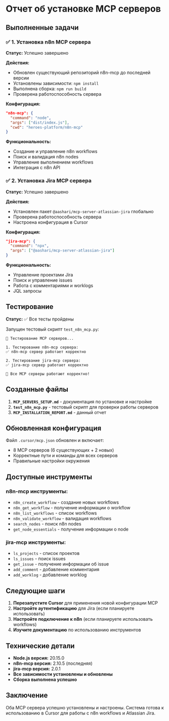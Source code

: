 # Отчет об установке MCP серверов

## Выполненные задачи

### ✅ 1. Установка n8n MCP сервера

**Статус:** Успешно завершено

**Действия:**
- Обновлен существующий репозиторий n8n-mcp до последней версии
- Установлены зависимости: `npm install`
- Выполнена сборка: `npm run build`
- Проверена работоспособность сервера

**Конфигурация:**
```json
"n8n-mcp": {
  "command": "node",
  "args": ["dist/index.js"],
  "cwd": "heroes-platform/n8n-mcp"
}
```

**Функциональность:**
- Создание и управление n8n workflows
- Поиск и валидация n8n nodes
- Управление выполнением workflows
- Интеграция с n8n API

### ✅ 2. Установка Jira MCP сервера

**Статус:** Успешно завершено

**Действия:**
- Установлен пакет `@aashari/mcp-server-atlassian-jira` глобально
- Проверена работоспособность сервера
- Настроена конфигурация в Cursor

**Конфигурация:**
```json
"jira-mcp": {
  "command": "npx",
  "args": ["@aashari/mcp-server-atlassian-jira"]
}
```

**Функциональность:**
- Управление проектами Jira
- Поиск и управление issues
- Работа с комментариями и worklogs
- JQL запросы

## Тестирование

**Статус:** ✅ Все тесты пройдены

Запущен тестовый скрипт `test_n8n_mcp.py`:
```
🧪 Тестирование MCP серверов...

1. Тестирование n8n-mcp сервера:
✅ n8n-mcp сервер работает корректно

2. Тестирование jira-mcp сервера:
✅ jira-mcp сервер работает корректно

🎉 Все MCP серверы работают корректно!
```

## Созданные файлы

1. **`MCP_SERVERS_SETUP.md`** - документация по установке и настройке
2. **`test_n8n_mcp.py`** - тестовый скрипт для проверки работы серверов
3. **`MCP_INSTALLATION_REPORT.md`** - данный отчет

## Обновленная конфигурация

Файл `.cursor/mcp.json` обновлен и включает:
- 8 MCP серверов (6 существующих + 2 новых)
- Корректные пути и команды для всех серверов
- Правильные настройки окружения

## Доступные инструменты

### n8n-mcp инструменты:
- `n8n_create_workflow` - создание новых workflows
- `n8n_get_workflow` - получение информации о workflow
- `n8n_list_workflows` - список workflows
- `n8n_validate_workflow` - валидация workflows
- `search_nodes` - поиск n8n nodes
- `get_node_essentials` - получение информации о node

### jira-mcp инструменты:
- `ls_projects` - список проектов
- `ls_issues` - поиск issues
- `get_issue` - получение информации об issue
- `add_comment` - добавление комментария
- `add_worklog` - добавление worklog

## Следующие шаги

1. **Перезапустите Cursor** для применения новой конфигурации MCP
2. **Настройте аутентификацию** для Jira (если планируете использовать)
3. **Настройте подключение к n8n** (если планируете использовать workflows)
4. **Изучите документацию** по использованию инструментов

## Технические детали

- **Node.js версия:** 20.15.0
- **n8n-mcp версия:** 2.10.5 (последняя)
- **jira-mcp версия:** 2.0.1
- **Все зависимости установлены и обновлены**
- **Сборка выполнена успешно**

## Заключение

Оба MCP сервера успешно установлены и настроены. Система готова к использованию в Cursor для работы с n8n workflows и Atlassian Jira.
